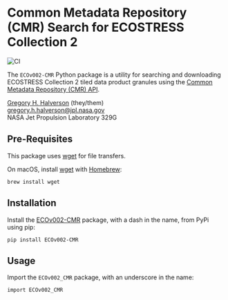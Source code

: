 # Common Metadata Repository (CMR) Search for ECOSTRESS Collection 2

![CI](https://github.com/ECOSTRESS-Collection-2/ECOv002-CMR/actions/workflows/ci.yml/badge.svg)

The `ECOv002-CMR` Python package is a utility for searching and downloading ECOSTRESS Collection 2 tiled data product granules using the [Common Metadata Repository (CMR) API](https://cmr.earthdata.nasa.gov/search/site/docs/search/api.html).

[Gregory H. Halverson](https://github.com/gregory-halverson-jpl) (they/them)<br>
[gregory.h.halverson@jpl.nasa.gov](mailto:gregory.h.halverson@jpl.nasa.gov)<br>
NASA Jet Propulsion Laboratory 329G

## Pre-Requisites

This package uses [wget](https://www.gnu.org/software/wget/) for file transfers.

On macOS, install [wget](https://formulae.brew.sh/formula/wget) with [Homebrew](https://brew.sh/):

```
brew install wget
```

## Installation

Install the [ECOv002-CMR](https://pypi.org/project/ECOv002-CMR/) package, with a dash in the name, from PyPi using pip:

```
pip install ECOv002-CMR
```

## Usage

Import the `ECOv002_CMR` package, with an underscore in the name:

```
import ECOv002_CMR
```
